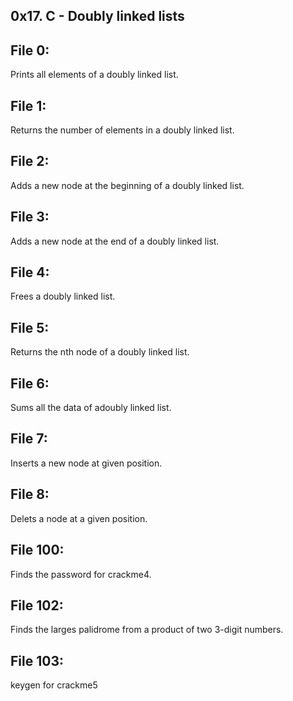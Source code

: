 ## 0x17. C - Doubly linked lists

## File 0:
Prints all elements of a doubly linked list.
## File 1:
Returns the number of elements in a doubly linked list.
## File 2:
Adds a new node at the beginning of a doubly linked list.
## File 3:
Adds a new node at the end of a doubly linked list.
## File 4:
Frees a doubly linked list.
## File 5:
Returns the nth node of a doubly linked list.
## File 6:
Sums all the data of adoubly linked list.
## File 7:
Inserts a new node at given position.
## File 8:
Delets a node at a given position.
## File 100:
Finds the password for crackme4.
## File  102:
Finds the larges palidrome from a product of two 3-digit numbers.
## File 103:
keygen for crackme5
